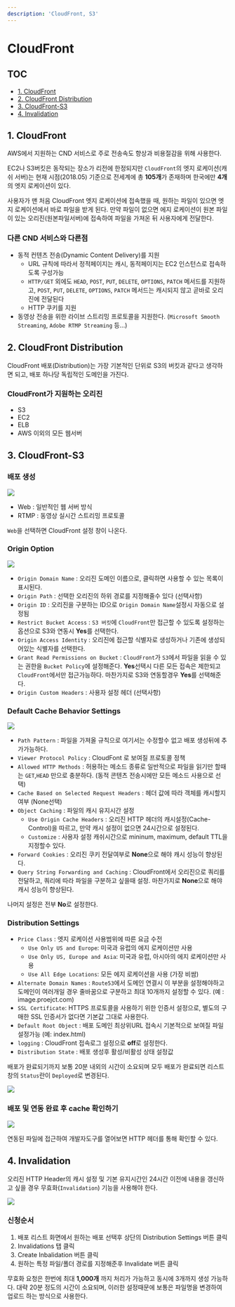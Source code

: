 ```yaml
---
description: 'CloudFront, S3'
---
```


# CloudFront

## TOC

* [1. CloudFront](cloudfront.md#1-cloudfront)
* [2. CloudFront Distribution](cloudfront.md#2-cloudfront-distribution)
* [3. CloudFront-S3](cloudfront.md#3-cloudfront-s3)
* [4. Invalidation](cloudfront.md#4-invalidation)

## 1. CloudFront

AWS에서 지원하는 CND 서비스로 주로 전송속도 향상과 비용절감을 위해 사용한다.

EC2나 S3버킷은 동작되는 장소가 리전에 한정되지만 `CloudFront`의 엣지 로케이션\(캐쉬 서버\)는 현재 시점\(2018.05\) 기준으로 전세계에 총 **105개**가 존재하며 한국에만 **4개**의 엣지 로케이션이 있다.

사용자가 맨 처음 CloudFront 엣지 로케이션에 접속했을 때, 원하는 파일이 있으면 엣지 로케이션에서 바로 파일을 받게 된다. 만약 파일이 없으면 에지 로케이션이 원본 파일이 있는 오리진\(원본파일서버\)에 접속하여 파일을 가져온 뒤 사용자에게 전달한다.

### 다른 CND 서비스와 다른점

* 동적 컨텐츠 전송\(Dynamic Content Delivery\)를 지원
  * URL 규칙에 따라서 정적페이지는 캐시, 동적페이지는 EC2 인스턴스로 접속하도록 구성가능
  * `HTTP/GET` 외에도 `HEAD`, `POST`, `PUT`, `DELETE`, `OPTIONS`, `PATCH` 메서드를 지원하고, `POST`, `PUT`, `DELETE`, `OPTIONS`, `PATCH` 메서드는 캐시되지 않고 곧바로 오리진에 전달된다
  * HTTP 쿠키를 지원
* 동영상 전송을 위한 라이브 스트리밍 프로토콜을 지원한다. \(`Microsoft Smooth Streaming`, `Adobe RTMP Streaming` 등...\)

## 2. CloudFront Distribution

CloudFront 배포\(Distribution\)는 가장 기본적인 단위로 S3의 버킷과 같다고 생각하면 되고, 배포 하나당 독립적인 도메인을 가진다.

### CloudFront가 지원하는 오리진

* S3
* EC2
* ELB
* AWS 이외의 모든 웹서버

## 3. CloudFront-S3

### 배포 생성

![](../../../.gitbook/assets/cf_1.png)

* Web : 일반적인 웹 서버 방식 
* RTMP : 동영상 실시간 스트리밍 프로토콜

`Web`을 선택하면 CloudFront 설정 창이 나온다.

### Origin Option

![](../../../.gitbook/assets/cf_2.png)

* `Origin Domain Name` : 오리진 도메인 이름으로, 클릭하면 사용할 수 있는 목록이 표시된다.
* `Origin Path` : 선택한 오리진의 하위 경로를 지정해줄수 있다 \(선택사항\)
* `Origin ID` : 오리진을 구분하는 ID으로 `Origin Domain Name`설정시 자동으로 설정됨
* `Restrict Bucket Access` : `S3 버킷`에 `CloudFront`만 접근할 수 있도록 설정하는 옵션으로 S3와 연동시 **Yes**를 선택한다.
* `Origin Access Identity` : 오리진에 접근할 식별자로 생성하거나 기존에 생성되어있는 식별자를 선택한다.
* `Grant Read Permissions on Bucket` : `CloudFront`가 `S3`에서 파일을 읽을 수 있는 권한을 `Bucket Policy`에 설정해준다. **Yes**선택시 다른 모든 접속은 제한되고 `CloudFront`에서만 접근가능하다. 마찬가지로 S3와 연동할경우 **Yes**를 선택해준다.
* `Origin Custom Headers` : 사용자 설정 헤더 \(선택사항\)

### Default Cache Behavior Settings

![](../../../.gitbook/assets/cf_3.png)

* `Path Pattern` : 파일을 가져올 규칙으로 여기서는 수정할수 없고 배포 생성뒤에 추가가능하다.
* `Viewer Protocol Policy` : CloudFont 로 보여질 프로토콜 정책
* `Allowed HTTP Methods` : 허용하는 메소드 종류로 일반적으로 파일을 읽기만 할때는 `GET`,`HEAD` 만으로 충분하다. \(동적 콘텐츠 전송시에만 모든 메소드 사용으로 선택\)
* `Cache Based on Selected Request Headers` : 헤더 값에 따라 객체를 캐시할지 여부 \(None선택\)
* `Object Caching` : 파일의 캐시 유지시간 설정
  * `Use Origin Cache Headers` : 오리진 HTTP 헤더의 캐시설정\(Cache-Control\)을 따르고, 만약 캐시 설정이 없으면 24시간으로 설정된다.
  * `Customize` : 사용자 설정 캐쉬시간으로 mininum, maximum, default TTL을 지정할수 있다.
* `Forward Cookies` : 오리진 쿠키 전달여부로 **None**으로 해야 캐시 성능이 향상된다.
* `Query String Forwarding and Caching` : CloudFront에서 오리진으로 쿼리를 전달하고, 쿼리에 따라 파일을 구분하고 싶을때 설정. 마찬가지로 **None**으로 해야 캐시 성능이 향상된다.

나머지 설정은 전부 **No**로 설정한다.

### Distribution Settings

* `Price Class` : 엣지 로케이션 사용범위에 따른 요금 수전
  * `Use Only US and Europe`: 미국과 유럽의 에지 로케이션만 사용
  * `Use Only US, Europe and Asia`: 미국과 유럽, 아시아의 에지 로케이션만 사용
  * `Use All Edge Locations`: 모든 에지 로케이션을 사용 \(가장 비쌈\)
* `Alternate Domain Names` : `Route53`에서 도메인 연결시 이 부분을 설정해야하고 도메인이 여러개일 경우 줄바꿈으로 구분하고 최대 10개까지 설정할 수 있다. \(예 : image.proejct.com\)
* `SSL Certificate`: HTTPS 프로토콜을 사용하기 위한 인증서 설정으로, 별도의 구매한 SSL 인증서가 없다면 기본값 그대로 사용한다.
* `Default Root Object` : 배포 도메인 최상위URL 접속시 기본적으로 보여질 파일 설정가능 \(예: index.html\)
* `logging` : CloudFront 접속로그 설정으로 **off**로 설정한다.
* `Distribution State` : 배포 생성후 활성/비활성 상태 설정값

배포가 완료되기까지 보통 20분 내외의 시간이 소요되며 모두 배포가 완료되면 리스트 창의 `Status`란이 `Deployed`로 변경된다.

![](../../../.gitbook/assets/cf_4.png)

### 배포 및 연동 완료 후 cache 확인하기

![](../../../.gitbook/assets/cf_5.png)

연동된 파일에 접근하여 개발자도구를 열어보면 HTTP 헤더를 통해 확인할 수 있다.

## 4. Invalidation

오리진 HTTP Header의 캐시 설정 및 기본 유지시간인 24시간 이전에 내용을 갱신하고 싶을 경우 무효화\(`Invalidation`\) 기능을 사용해야 한다.

![](../../../.gitbook/assets/cf_6.png)

### 신청순서

1. 배포 리스트 화면에서 원하는 배포 선택후 상단의 Distribution Settings 버튼 클릭 
2. Invalidations 탭 클릭
3. Create Inbalidation 버튼 클릭
4. 원하는 특정 파일/폴더 경로를 지정해준후 Invalidate 버튼 클릭

무효화 요청은 한번에 최대 **1,000개** 까지 처리가 가능하고 동시에 3개까지 생성 가능하다. 대략 20분 정도의 시간이 소요되며, 이러한 설정때문에 보통은 파일명을 변경하여 업로드 하는 방식으로 사용한다.

